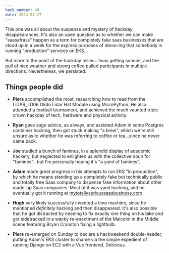 ```yaml
---
hack_number: 48
date: 2024-04-27
---
```


This one was all about the suspense and mystery of hackday disappearances. It's also an open question as to whether we can make "saasafrass" happen as a term for completely fake saas businesses that are stood up in a week for the express purposes of demo-ing that somebody is running "production" services on EKS...

But more to the point of the hackday milieu...twas getting sunnier, and the pull of nice weather and strong coffee pulled participants in multiple directions. Nevertheless, we persisted.

## Things people did

- **Piers** accomplished the most, researching how to read from the LiDAR_LD06 Okdo Lidar Hat Module using MicroPython. He also attended a football tournament, and achieved the much vaunted triple crown hackday of tech, hardware and physical activity.

- **Ryan** gave sage advice, as always, and assisted Adam in some Postgres container hacking, then got stuck making "a brew", which we're still unsure as to whether he was referring to coffee or tea...since he never came back.

- **Joe** studied a bunch of famines, in a splendid display of academic hackery, but neglected to enlighten us with the collective noun for "famines"...but I'm personally hoping it's "a yaml of famines".

- **Adam** made great progress in his attempts to run EKS "in production", by which he means standing up a completely fake but technically public and totally free Saas company to dispense fake information about other made-up Saas companies. Most of it was yaml hacking, and he eventually got it running at [mytotallyserioussaasbusiness.com](https://mytotallyserioussaasbusiness.com)

- **Hugh** very likely successfully invented a time machine, since he mentioned _definitely_ hacking and then disappeared. It's also possible that he got distracted by needing to fix exactly one thing on his bike and got sidetracked in a wacky re-enactment of the Malcolm in the Middle scene featuring Bryan Cranston fixing a lightbulb.

- **Piers** re-emerged on Sunday to declare a hackweekend double-header, putting Adam's EKS cluster to shame via the simple expedient of running Django on EC2 with a Vue frontend. Delicious.
